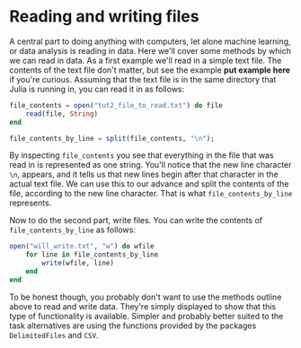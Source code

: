 # Reading and writing files

A central part to doing anything with computers, let alone machine learning, or
data analysis is reading in data. Here we'll cover some methods by which we
can read in data. As a first example we'll read in a simple text file. The
contents of the text file don't matter, but see the example **put example here**
if you're curious. Assuming that the text file is in the same directory that
Julia is running in, you can read it in as follows:

```julia
file_contents = open("tut2_file_to_read.txt") do file
    read(file, String)
end

file_contents_by_line = split(file_contents, "\n");
```

By inspecting `file_contents` you see that everything in the file that was read
in is represented as one string. You'll notice that the new line character `\n`,
appears, and it tells us that new lines begin after that character in the actual
text file. We can use this to our advance and split the contents of the file,
according to the new line character. That is what `file_contents_by_line` represents.

Now to do the second part, write files. You can write the contents of `file_contents_by_line`
as follows:

```julia
open("will_write.txt", "w") do wfile
    for line in file_contents_by_line
        write(wfile, line)
    end
end
```

To be honest though, you probably don't want to use the methods outline above
to read and write data. They're simply displayed to show that this type of
functionality is available. Simpler and probably better suited to the task
alternatives are using the functions provided by the packages `DelimitedFiles`
and `CSV`.
